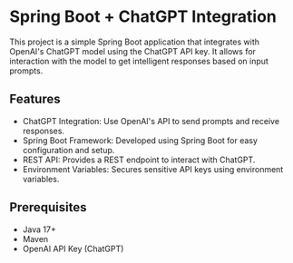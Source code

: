 # Spring Boot + ChatGPT Integration

This project is a simple Spring Boot application that integrates with OpenAI's ChatGPT model using the ChatGPT API key. It allows for interaction with the model to get intelligent responses based on input prompts.

## Features

- ChatGPT Integration: Use OpenAI's API to send prompts and receive responses.
- Spring Boot Framework: Developed using Spring Boot for easy configuration and setup.
- REST API: Provides a REST endpoint to interact with ChatGPT.
- Environment Variables: Secures sensitive API keys using environment variables.

## Prerequisites

- Java 17+
- Maven
- OpenAI API Key (ChatGPT)